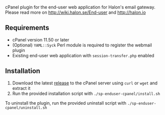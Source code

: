 cPanel plugin for the end-user web application for Halon's email gateway. Please read more on http://wiki.halon.se/End-user and http://halon.io

Requirements
-------------
* cPanel version 11.50 or later
 * (Optional) `YAML::Syck` Perl module is required to register the webmail plugin
* Existing end-user web application with `session-transfer.php` enabled

Installation
-------------
1. Download the latest [release](https://github.com/halonsecurity/sp-enduser-cpanel/releases) to the cPanel server using `curl` or `wget` and extract it
2. Run the provided installation script with `./sp-enduser-cpanel/install.sh`

To uninstall the plugin, run the provided uninstall script with `./sp-enduser-cpanel/uninstall.sh`
